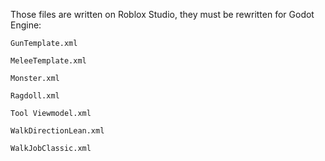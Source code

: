 Those files are written on Roblox Studio, they must be rewritten for Godot Engine:

    GunTemplate.xml

    MeleeTemplate.xml

    Monster.xml

    Ragdoll.xml

    Tool Viewmodel.xml

    WalkDirectionLean.xml

    WalkJobClassic.xml
